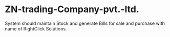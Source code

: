 # ZN-trading-Company-pvt.-ltd.
System should maintain Stock and generate Bills for sale and purchase with name of RightClick Solutions.
